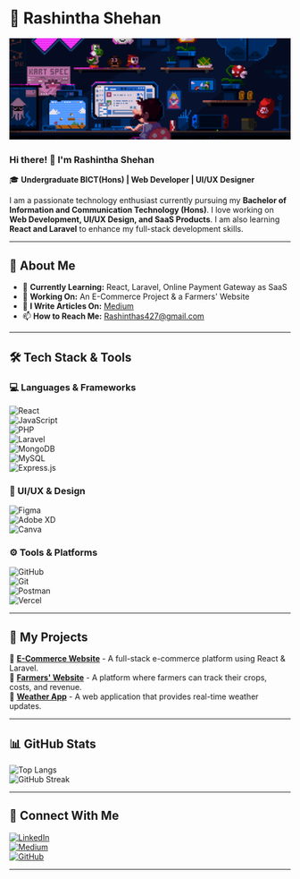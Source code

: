# 🚀 Rashintha Shehan  

![MasterHead](https://github.com/Yasasisuru/yasasisuru/blob/main/ddjk36s-36e736ed-a3f5-4ead-bc5a-2055ad79d8a7.gif?raw=true)  

### Hi there! 👋 I'm Rashintha Shehan  
🎓 **Undergraduate BICT(Hons) | Web Developer | UI/UX Designer**  

I am a passionate technology enthusiast currently pursuing my **Bachelor of Information and Communication Technology (Hons)**. I love working on **Web Development, UI/UX Design, and SaaS Products**. I am also learning **React and Laravel** to enhance my full-stack development skills.  

---  

## 📌 About Me  
- 🌱 **Currently Learning:** React, Laravel, Online Payment Gateway as SaaS  
- 🔭 **Working On:** An E-Commerce Project & a Farmers' Website  
- 📝 **I Write Articles On:** [Medium](https://medium.com/@rashinthas427)  
- 📫 **How to Reach Me:** Rashinthas427@gmail.com  

---  

## 🛠 Tech Stack & Tools  
### 💻 Languages & Frameworks  
![React](https://img.shields.io/badge/-React-61DAFB?style=flat&logo=react&logoColor=white)  
![JavaScript](https://img.shields.io/badge/-JavaScript-F7DF1E?style=flat&logo=javascript&logoColor=black)  
![PHP](https://img.shields.io/badge/-PHP-777BB4?style=flat&logo=php&logoColor=white)  
![Laravel](https://img.shields.io/badge/-Laravel-FF2D20?style=flat&logo=laravel&logoColor=white)  
![MongoDB](https://img.shields.io/badge/-MongoDB-47A248?style=flat&logo=mongodb&logoColor=white)  
![MySQL](https://img.shields.io/badge/-MySQL-4479A1?style=flat&logo=mysql&logoColor=white)  
![Express.js](https://img.shields.io/badge/-Express.js-000000?style=flat&logo=express&logoColor=white)  

### 🎨 UI/UX & Design  
![Figma](https://img.shields.io/badge/-Figma-F24E1E?style=flat&logo=figma&logoColor=white)  
![Adobe XD](https://img.shields.io/badge/-AdobeXD-FF61F6?style=flat&logo=adobe-xd&logoColor=white)  
![Canva](https://img.shields.io/badge/-Canva-00C4CC?style=flat&logo=canva&logoColor=white)  

### ⚙️ Tools & Platforms  
![GitHub](https://img.shields.io/badge/-GitHub-181717?style=flat&logo=github&logoColor=white)  
![Git](https://img.shields.io/badge/-Git-F05032?style=flat&logo=git&logoColor=white)  
![Postman](https://img.shields.io/badge/-Postman-FF6C37?style=flat&logo=postman&logoColor=white)  
![Vercel](https://img.shields.io/badge/-Vercel-000000?style=flat&logo=vercel&logoColor=white)  

---

## 📌 My Projects  
🔹 **[E-Commerce Website](#)** - A full-stack e-commerce platform using React & Laravel.  
🔹 **[Farmers' Website](#)** - A platform where farmers can track their crops, costs, and revenue.  
🔹 **[Weather App](#)** - A web application that provides real-time weather updates.  

---

## 📊 GitHub Stats  

![Top Langs](https://github-readme-stats.vercel.app/api/top-langs/?username=Rashintha-Shehan&layout=compact&theme=radical)  
![GitHub Streak](https://github-readme-streak-stats.herokuapp.com/?user=Rashintha-Shehan&theme=radical)  

---

## 🔗 Connect With Me  
[![LinkedIn](https://img.shields.io/badge/-LinkedIn-0077B5?style=flat&logo=linkedin&logoColor=white)](https://www.linkedin.com/in/rashintha-shehan/)  
[![Medium](https://img.shields.io/badge/-Medium-000000?style=flat&logo=medium&logoColor=white)](https://medium.com/@rashinthas427)  
[![GitHub](https://img.shields.io/badge/-GitHub-181717?style=flat&logo=github&logoColor=white)](https://github.com/Rashintha-Shehan)  

---
